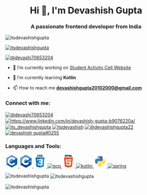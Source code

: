 <h1 align="center">Hi 👋, I'm Devashish Gupta</h1>
<h3 align="center">A passionate frontend developer from India</h3>

<p align="left"> <img src="https://komarev.com/ghpvc/?username=itsdevashishgupta&label=Profile%20views&color=0e75b6&style=flat" alt="itsdevashishgupta" /> </p>

<p align="left"> <a href="https://github.com/ryo-ma/github-profile-trophy"><img src="https://github-profile-trophy.vercel.app/?username=itsdevashishgupta" alt="itsdevashishgupta" /></a> </p>

<p align="left"> <a href="https://twitter.com/@devashi70653204" target="blank"><img src="https://img.shields.io/twitter/follow/@devashi70653204?logo=twitter&style=for-the-badge" alt="@devashi70653204" /></a> </p>

- 🔭 I’m currently working on [Student Activity Cell Website](aith-sac.ml)

- 🌱 I’m currently learning **Kotlin**

- 📫 How to reach me **devashishgupta20102000@gmail.com**

<h3 align="left">Connect with me:</h3>
<p align="left">
<a href="https://twitter.com/@devashi70653204" target="blank"><img align="center" src="https://raw.githubusercontent.com/rahuldkjain/github-profile-readme-generator/master/src/images/icons/Social/twitter.svg" alt="@devashi70653204" height="30" width="40" /></a>
<a href="https://linkedin.com/in/https://www.linkedin.com/in/devashish-gupta-b9076220a/" target="blank"><img align="center" src="https://raw.githubusercontent.com/rahuldkjain/github-profile-readme-generator/master/src/images/icons/Social/linked-in-alt.svg" alt="https://www.linkedin.com/in/devashish-gupta-b9076220a/" height="30" width="40" /></a>
<a href="https://instagram.com/its_devashishgupta" target="blank"><img align="center" src="https://raw.githubusercontent.com/rahuldkjain/github-profile-readme-generator/master/src/images/icons/Social/instagram.svg" alt="its_devashishgupta" height="30" width="40" /></a>
<a href="https://www.codechef.com/users/itsdevashish" target="blank"><img align="center" src="https://cdn.jsdelivr.net/npm/simple-icons@3.1.0/icons/codechef.svg" alt="itsdevashish" height="30" width="40" /></a>
<a href="https://www.hackerrank.com/@devashishgupta22" target="blank"><img align="center" src="https://raw.githubusercontent.com/rahuldkjain/github-profile-readme-generator/master/src/images/icons/Social/hackerrank.svg" alt="@devashishgupta22" height="30" width="40" /></a>
<a href="https://discord.gg/devashish gupta#0255" target="blank"><img align="center" src="https://raw.githubusercontent.com/rahuldkjain/github-profile-readme-generator/master/src/images/icons/Social/discord.svg" alt="devashish gupta#0255" height="30" width="40" /></a>
</p>

<h3 align="left">Languages and Tools:</h3>
<p align="left"> <a href="https://www.cprogramming.com/" target="_blank" rel="noreferrer"> <img src="https://raw.githubusercontent.com/devicons/devicon/master/icons/c/c-original.svg" alt="c" width="40" height="40"/> </a> <a href="https://www.w3schools.com/cpp/" target="_blank" rel="noreferrer"> <img src="https://raw.githubusercontent.com/devicons/devicon/master/icons/cplusplus/cplusplus-original.svg" alt="cplusplus" width="40" height="40"/> </a> <a href="https://www.w3schools.com/css/" target="_blank" rel="noreferrer"> <img src="https://raw.githubusercontent.com/devicons/devicon/master/icons/css3/css3-original-wordmark.svg" alt="css3" width="40" height="40"/> </a> <a href="https://cloud.google.com" target="_blank" rel="noreferrer"> <img src="https://www.vectorlogo.zone/logos/google_cloud/google_cloud-icon.svg" alt="gcp" width="40" height="40"/> </a> <a href="https://www.w3.org/html/" target="_blank" rel="noreferrer"> <img src="https://raw.githubusercontent.com/devicons/devicon/master/icons/html5/html5-original-wordmark.svg" alt="html5" width="40" height="40"/> </a> <a href="https://kotlinlang.org" target="_blank" rel="noreferrer"> <img src="https://www.vectorlogo.zone/logos/kotlinlang/kotlinlang-icon.svg" alt="kotlin" width="40" height="40"/> </a> <a href="https://www.python.org" target="_blank" rel="noreferrer"> <img src="https://raw.githubusercontent.com/devicons/devicon/master/icons/python/python-original.svg" alt="python" width="40" height="40"/> </a> <a href="https://spring.io/" target="_blank" rel="noreferrer"> <img src="https://www.vectorlogo.zone/logos/springio/springio-icon.svg" alt="spring" width="40" height="40"/> </a> </p>

<p><img align="left" src="https://github-readme-stats.vercel.app/api/top-langs?username=itsdevashishgupta&show_icons=true&locale=en&layout=compact" alt="itsdevashishgupta" /></p>

<p>&nbsp;<img align="center" src="https://github-readme-stats.vercel.app/api?username=itsdevashishgupta&show_icons=true&locale=en" alt="itsdevashishgupta" /></p>

<p><img align="center" src="https://github-readme-streak-stats.herokuapp.com/?user=itsdevashishgupta&" alt="itsdevashishgupta" /></p>

